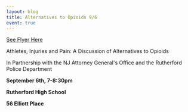 ```yaml
---
layout: blog
title: Alternatives to Opioids 9/6
event: true
---
```


[See Flyer Here](https://storage.googleapis.com/static.rutherford-nj.com/police/Opioids%20Townhall%20invitation.pdf)

Athletes, Injuries and Pain: A Discussion of Alternatives to Opioids

In Partnership with the NJ Attorney General's Office and the Rutherford Police Department

**September 6th, 7-8:30pm**

**Rutherford High School**

**56 Elliott Place**

